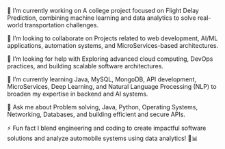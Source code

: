🚀 I’m currently working on
A college project focused on Flight Delay Prediction, combining machine learning and data analytics to solve real-world transportation challenges.

👥 I’m looking to collaborate on
Projects related to web development, AI/ML applications, automation systems, and MicroServices-based architectures.

🤝 I’m looking for help with
Exploring advanced cloud computing, DevOps practices, and building scalable software architectures.

🌱 I’m currently learning
Java, MySQL, MongoDB, API development, MicroServices, Deep Learning, and Natural Language Processing (NLP) to broaden my expertise in backend and AI systems.

💬 Ask me about
Problem solving, Java, Python, Operating Systems, Networking, Databases, and building efficient and secure APIs.

⚡ Fun fact
I blend engineering and coding to create impactful software solutions and analyze automobile systems using data analytics! 🚗📊

<!---
Maawiya06/Maawiya06 is a ✨ special ✨ repository because its `README.md` (this file) appears on your GitHub profile.
You can click the Preview link to take a look at your changes.
--->
